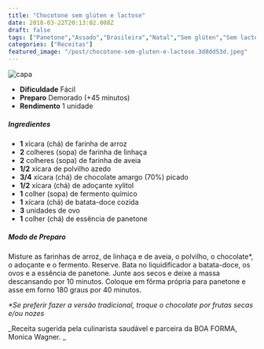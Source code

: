 ```yaml
---
title: "Chocotone sem glúten e lactose"
date: 2018-03-22T20:13:02.008Z
draft: false
tags: ["Panetone","Assado","Brasileira","Natal","Sem glúten","Sem lactose","Natal - Panetone","Receitas","Receitas com chocolate","Receitas de Natal","Receitas simples e fáceis"]
categories: ["Receitas"]
featured_image: "/post/chocotone-sem-gluten-e-lactose.3d8dd53d.jpeg"
---
```


![capa](/post/chocotone-sem-gluten-e-lactose.3d8dd53d.jpeg)

*   **Dificuldade** Fácil
*   **Preparo** Demorado (+45 minutos)
*   **Rendimento** 1 unidade

##### Ingredientes

*   **1** xícara (chá) de farinha de arroz
*   **2** colheres (sopa) de farinha de linhaça
*   **2** colheres (sopa) de farinha de aveia
*   **1/2** xícara de polvilho azedo
*   **3/4** xícara (chá) de chocolate amargo (70%) picado
*   **1/2** xícara (chá) de adoçante xylitol
*   **1** colher (sopa) de fermento químico
*   **1** xícara (chá) de batata-doce cozida
*   **3** unidades de ovo
*   **1** colher (chá) de essência de panetone

##### Modo de Preparo

Misture as farinhas de arroz, de linhaça e de aveia, o polvilho, o chocolate*, o adoçante e o fermento. Reserve. Bata no liquidificador a batata-doce, os ovos e a essência de panetone. Junte aos secos e deixe a massa descansando por 10 minutos. Coloque em fôrma própria para panetone e asse em forno 180 graus por 40 minutos.

_*Se preferir fazer a versão tradicional, troque o chocolate por frutas secas e/ou nozes_

_Receita sugerida pela culinarista saudável e parceira da BOA FORMA, Monica Wagner. _
